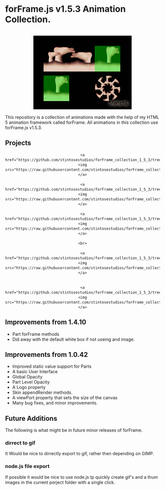 # forFrame.js v1.5.3 Animation Collection.

<div align="center">

<br>
<img src="https://raw.githubusercontent.com/stintosestudios/forFrame_collection_1_5_3/master/projects/footback/gif/gif_1_320.gif">

</div>

This repository is a collection of animations made with the help of my HTML 5 animation framework called forFrame. All animations in this collection use forFrame.js v1.5.3.

## Projects

<div align="center">

    <a href="https://github.com/stintosestudios/forFrame_collection_1_5_3/tree/master/projects/logo"><img src="https://raw.githubusercontent.com/stintosestudios/forFrame_collection_1_5_3/master/projects/logo/thum_128.png"></a>

    <a href="https://github.com/stintosestudios/forFrame_collection_1_5_3/tree/master/projects/footback"><img src="https://raw.githubusercontent.com/stintosestudios/forFrame_collection_1_5_3/master/projects/footback/thum_128.png"></a>

    <a href="https://github.com/stintosestudios/forFrame_collection_1_5_3/tree/master/projects/yin"><img src="https://raw.githubusercontent.com/stintosestudios/forFrame_collection_1_5_3/master/projects/yin/thum_128.png"></a>

    <br>

    <a href="https://github.com/stintosestudios/forFrame_collection_1_5_3/tree/master/projects/bigfoot"><img src="https://raw.githubusercontent.com/stintosestudios/forFrame_collection_1_5_3/master/projects/bigfoot/thum_128.png"></a>

	
    <a href="https://github.com/stintosestudios/forFrame_collection_1_5_3/tree/master/projects/along_line"><img src="https://raw.githubusercontent.com/stintosestudios/forFrame_collection_1_5_3/master/projects/along_line/thum_128.png"></a>
	
</div>

## Improvements from 1.4.10

* Part forFrame methods
* Did away with the default white box if not useing and image.

## Improvements from 1.0.42

* Improved static value support for Parts
* A basic User Interface
* Global Opacity
* Part Level Opacity
* A Logo property
* Skin appendRender methods.
* A viewPort property that sets the size of the canvas
* Many bug fixes, and minor improvements.

## Future Additions

The following is what might be in future minor releases of forFrame.

### dirrect to gif

It Would be nice to dirrectly export to gif, rather then depending on GIMP.

### node.js file export

If possible it would be nice to use node.js tp quickly create gif's and a thum images in the current porject folder with a single click.